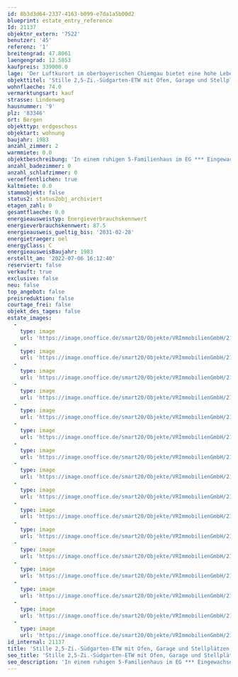 ```yaml
---
id: 8b3d3d64-2337-4163-b099-e7da1a5b00d2
blueprint: estate_entry_reference
Id: 21137
objektnr_extern: '7522'
benutzer: '45'
referenz: '1'
breitengrad: 47.8061
laengengrad: 12.5853
kaufpreis: 339000.0
lage: 'Der Luftkurort im oberbayerischen Chiemgau bietet eine hohe Lebensqualität. Der Ort hat einen eigenen Bahnhof, eine Anschlussstelle an die A8 und gute Versorgung für den täglichen Bedarf - fußläufig erreichbar *** Nach Traunstein nur ca. 15 Min., nach Rosenheim und Salzburg ca. 40 Min. *** Kinderbetreuungseinrichtungen, sowie eine Grund- und Mittelschule sind vorhanden *** Viele Freizeitaktivitäten im nahen Umfeld möglich: z.B. die Gondelbahn auf den Hochfelln - beliebt bei Fliegern und Skifahrern; viele Rad- und Wanderwege, auch durchs Naturschutzgebiet Bergener Moos; Loipen; Wassersportmöglichkeiten am Chiemsee; das Naturfreibad uvm. *** Das Haus befindet sich an einer stillen Anliegerstraße'
objekttitel: 'Stille 2,5-Zi.-Südgarten-ETW mit Ofen, Garage und Stellplätzen'
wohnflaeche: 74.0
vermarktungsart: kauf
strasse: Lindenweg
hausnummer: '9'
plz: '83346'
ort: Bergen
objekttyp: erdgeschoss
objektart: wohnung
baujahr: 1983
anzahl_zimmer: 2
warmmiete: 0.0
objektbeschreibung: 'In einem ruhigen 5-Familienhaus im EG *** Eingewachsener Süd-Garten mit kaum einsehbarer, zum Nachbarn versetzter und abgetrennter Terrasse mit Sonnenmarkise *** Das Wohnzimmer mit Schwedenofen wurde vor einiger Zeit neu gefliest *** Küche und Bad mit Fenster. Wanne und Dusche im Bad *** Überall Fußbodenheizung *** Geräumiges Kellerabteil *** Garage mit elektr. Tor und Hintereingang *** Gemeinschaftliches: Zusätzlicher Garten hinter den Garagen, Kellerraum, Wasch- und Trockenraum und neue Mülltonnenboxen *** Hausgeld mtl. noch 200,- *** Die über 80-jährige Eigentümerin will so lange es geht mit Wohnrecht bleiben und wird für alles 800,- € Kaltmiete bezahlen'
anzahl_badezimmer: 0
anzahl_schlafzimmer: 0
veroeffentlichen: true
kaltmiete: 0.0
stammobjekt: false
status2: status2obj_archiviert
etagen_zahl: 0
gesamtflaeche: 0.0
energieausweistyp: Energieverbrauchskennwert
energieverbrauchskennwert: 87.5
energieausweis_gueltig_bis: '2031-02-28'
energietraeger: oel
energyClass: C
energieausweisBaujahr: 1983
erstellt_am: '2022-07-06 16:12:40'
reserviert: false
verkauft: true
exclusive: false
neu: false
top_angebot: false
preisreduktion: false
courtage_frei: false
objekt_des_tages: false
estate_images:
  -
    type: image
    url: 'https://image.onoffice.de/smart20/Objekte/VRImmobilienGmbH/21137/6789ff2a-8a38-4242-9115-565928f557f7.jpg'
  -
    type: image
    url: 'https://image.onoffice.de/smart20/Objekte/VRImmobilienGmbH/21137/0f2c3927-f32a-4bda-bbf3-f75bb21e5915.jpg'
  -
    type: image
    url: 'https://image.onoffice.de/smart20/Objekte/VRImmobilienGmbH/21137/5b8da6ef-542f-4e40-95b6-b387d79b9b32.jpg'
  -
    type: image
    url: 'https://image.onoffice.de/smart20/Objekte/VRImmobilienGmbH/21137/9441d024-957c-4339-be6f-64af364d4168.jpg'
  -
    type: image
    url: 'https://image.onoffice.de/smart20/Objekte/VRImmobilienGmbH/21137/416829fe-c567-4c90-bebe-551da771db48.jpg'
  -
    type: image
    url: 'https://image.onoffice.de/smart20/Objekte/VRImmobilienGmbH/21137/aa790656-b20a-4e5c-8405-3dec6de28198.jpg'
  -
    type: image
    url: 'https://image.onoffice.de/smart20/Objekte/VRImmobilienGmbH/21137/ff618ad0-afc2-4567-bcb6-59cf0644d651.jpg'
  -
    type: image
    url: 'https://image.onoffice.de/smart20/Objekte/VRImmobilienGmbH/21137/257b9a55-8f80-4797-9327-5664e26d7d5f.jpg'
  -
    type: image
    url: 'https://image.onoffice.de/smart20/Objekte/VRImmobilienGmbH/21137/640e8e65-6beb-4c50-88c1-d094fda41f02.jpg'
  -
    type: image
    url: 'https://image.onoffice.de/smart20/Objekte/VRImmobilienGmbH/21137/d4fc5776-8313-4736-a4f2-8918337d36d0.jpg'
  -
    type: image
    url: 'https://image.onoffice.de/smart20/Objekte/VRImmobilienGmbH/21137/a937ab25-bf88-4d8d-ae93-a773e6bb3fcd.jpg'
  -
    type: image
    url: 'https://image.onoffice.de/smart20/Objekte/VRImmobilienGmbH/21137/ab1594c7-36bd-4052-858f-7e9168ada54c.jpg'
  -
    type: image
    url: 'https://image.onoffice.de/smart20/Objekte/VRImmobilienGmbH/21137/6485282e-1cc4-4d49-94d9-6060d93aef8b.jpg'
  -
    type: image
    url: 'https://image.onoffice.de/smart20/Objekte/VRImmobilienGmbH/21137/05b152c7-7538-4df1-a195-2c890e38469d.jpg'
  -
    type: image
    url: 'https://image.onoffice.de/smart20/Objekte/VRImmobilienGmbH/21137/4417c986-6566-4d6f-86b9-6f030d24b53d.jpg'
  -
    type: image
    url: 'https://image.onoffice.de/smart20/Objekte/VRImmobilienGmbH/21137/53b19335-8dd4-4ba8-83f4-bcba55cbf3c7.jpg'
id_internal: 21137
title: 'Stille 2,5-Zi.-Südgarten-ETW mit Ofen, Garage und Stellplätzen'
seo_title: 'Stille 2,5-Zi.-Südgarten-ETW mit Ofen, Garage und Stellplätzen'
seo_description: 'In einem ruhigen 5-Familienhaus im EG *** Eingewachsener Süd-Garten mit kaum einsehbarer, zum Nachbarn versetzter und abgetrennter Terrasse mit Sonnenmarkise *'
---
```

